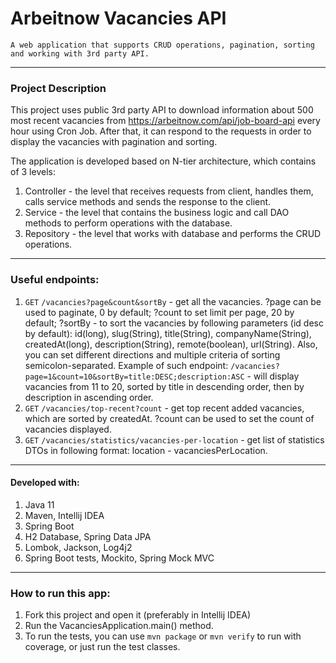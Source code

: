 # Arbeitnow Vacancies API

`A web application that supports CRUD operations, pagination, sorting and working with 3rd party API.`

---

### Project Description

This project uses public 3rd party API to download information about 500 most recent vacancies from 
https://arbeitnow.com/api/job-board-api every hour using Cron Job.
After that, it can respond to the requests in order to display the vacancies with pagination and sorting.

The application is developed based on N-tier architecture, which contains of 3 levels:

1. Controller - the level that receives requests from client, handles them, calls service methods and sends the response to the client.
2. Service - the level that contains the business logic and call DAO methods to perform operations with the database.
3. Repository - the level that works with database and performs the CRUD operations.

---

### Useful endpoints:

1. `GET` `/vacancies?page&count&sortBy` - get all the vacancies. ?page can be used to paginate, 0 by default;
?count to set limit per page, 20 by default; ?sortBy - to sort the vacancies by following parameters (id desc by default): 
id(long), slug(String), title(String), companyName(String), createdAt(long), description(String),
remote(boolean), url(String). Also, you can set different directions and multiple criteria
of sorting semicolon-separated. 
Example of such endpoint: `/vacancies?page=1&count=10&sortBy=title:DESC;description:ASC` - will display
vacancies from 11 to 20, sorted by title in descending order, then by description in ascending order. 
4. `GET` `/vacancies/top-recent?count` - get top recent added vacancies, which are sorted by createdAt. ?count can be used
to set the count of vacancies displayed.
5. `GET` `/vacancies/statistics/vacancies-per-location` - get list of statistics DTOs in following format:
location - vacanciesPerLocation.

---

#### Developed with:

1. Java 11
2. Maven, Intellij IDEA
3. Spring Boot
4. H2 Database, Spring Data JPA
5. Lombok, Jackson, Log4j2
6. Spring Boot tests, Mockito, Spring Mock MVC

---

### How to run this app:

1. Fork this project and open it (preferably in Intellij IDEA)
2. Run the VacanciesApplication.main() method.
3. To run the tests, you can use `mvn package` or `mvn verify` to run with coverage, or just run the test classes.